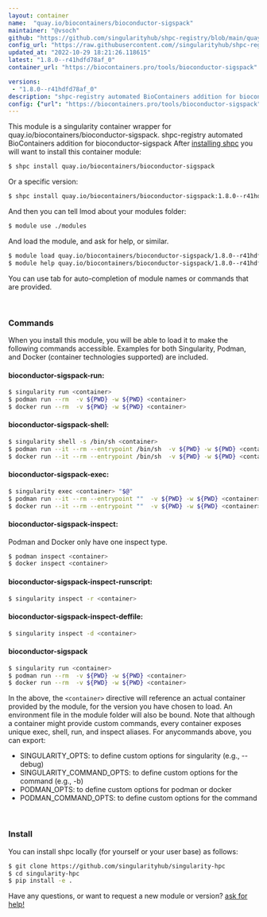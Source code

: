 ```yaml
---
layout: container
name:  "quay.io/biocontainers/bioconductor-sigspack"
maintainer: "@vsoch"
github: "https://github.com/singularityhub/shpc-registry/blob/main/quay.io/biocontainers/bioconductor-sigspack/container.yaml"
config_url: "https://raw.githubusercontent.com//singularityhub/shpc-registry/main/quay.io/biocontainers/bioconductor-sigspack/container.yaml"
updated_at: "2022-10-29 18:21:26.118615"
latest: "1.8.0--r41hdfd78af_0"
container_url: "https://biocontainers.pro/tools/bioconductor-sigspack"

versions:
 - "1.8.0--r41hdfd78af_0"
description: "shpc-registry automated BioContainers addition for bioconductor-sigspack"
config: {"url": "https://biocontainers.pro/tools/bioconductor-sigspack", "maintainer": "@vsoch", "description": "shpc-registry automated BioContainers addition for bioconductor-sigspack", "latest": {"1.8.0--r41hdfd78af_0": "sha256:a8515295fbbeea66477bd8848881454890a5eb3ef54ba1cd38bce1f79433985c"}, "tags": {"1.8.0--r41hdfd78af_0": "sha256:a8515295fbbeea66477bd8848881454890a5eb3ef54ba1cd38bce1f79433985c"}, "docker": "quay.io/biocontainers/bioconductor-sigspack"}
---
```


This module is a singularity container wrapper for quay.io/biocontainers/bioconductor-sigspack.
shpc-registry automated BioContainers addition for bioconductor-sigspack
After [installing shpc](#install) you will want to install this container module:


```bash
$ shpc install quay.io/biocontainers/bioconductor-sigspack
```

Or a specific version:

```bash
$ shpc install quay.io/biocontainers/bioconductor-sigspack:1.8.0--r41hdfd78af_0
```

And then you can tell lmod about your modules folder:

```bash
$ module use ./modules
```

And load the module, and ask for help, or similar.

```bash
$ module load quay.io/biocontainers/bioconductor-sigspack/1.8.0--r41hdfd78af_0
$ module help quay.io/biocontainers/bioconductor-sigspack/1.8.0--r41hdfd78af_0
```

You can use tab for auto-completion of module names or commands that are provided.

<br>

### Commands

When you install this module, you will be able to load it to make the following commands accessible.
Examples for both Singularity, Podman, and Docker (container technologies supported) are included.

#### bioconductor-sigspack-run:

```bash
$ singularity run <container>
$ podman run --rm  -v ${PWD} -w ${PWD} <container>
$ docker run --rm  -v ${PWD} -w ${PWD} <container>
```

#### bioconductor-sigspack-shell:

```bash
$ singularity shell -s /bin/sh <container>
$ podman run --it --rm --entrypoint /bin/sh  -v ${PWD} -w ${PWD} <container>
$ docker run --it --rm --entrypoint /bin/sh  -v ${PWD} -w ${PWD} <container>
```

#### bioconductor-sigspack-exec:

```bash
$ singularity exec <container> "$@"
$ podman run --it --rm --entrypoint ""  -v ${PWD} -w ${PWD} <container> "$@"
$ docker run --it --rm --entrypoint ""  -v ${PWD} -w ${PWD} <container> "$@"
```

#### bioconductor-sigspack-inspect:

Podman and Docker only have one inspect type.

```bash
$ podman inspect <container>
$ docker inspect <container>
```

#### bioconductor-sigspack-inspect-runscript:

```bash
$ singularity inspect -r <container>
```

#### bioconductor-sigspack-inspect-deffile:

```bash
$ singularity inspect -d <container>
```



#### bioconductor-sigspack

```bash
$ singularity run <container>
$ podman run --rm  -v ${PWD} -w ${PWD} <container>
$ docker run --rm  -v ${PWD} -w ${PWD} <container>
```


In the above, the `<container>` directive will reference an actual container provided
by the module, for the version you have chosen to load. An environment file in the
module folder will also be bound. Note that although a container
might provide custom commands, every container exposes unique exec, shell, run, and
inspect aliases. For anycommands above, you can export:

 - SINGULARITY_OPTS: to define custom options for singularity (e.g., --debug)
 - SINGULARITY_COMMAND_OPTS: to define custom options for the command (e.g., -b)
 - PODMAN_OPTS: to define custom options for podman or docker
 - PODMAN_COMMAND_OPTS: to define custom options for the command

<br>

### Install

You can install shpc locally (for yourself or your user base) as follows:

```bash
$ git clone https://github.com/singularityhub/singularity-hpc
$ cd singularity-hpc
$ pip install -e .
```

Have any questions, or want to request a new module or version? [ask for help!](https://github.com/singularityhub/singularity-hpc/issues)
